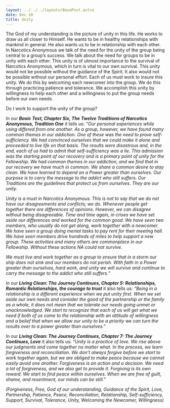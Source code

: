 ```yaml
---
layout: ../../../layouts/BasePost.astro
date: Dec 10
title: Unity
---
```


The God of my understanding is the picture of unity in this life. He works to draw us all closer to Himself. He wants to be in healthy relationships with mankind in general. He also wants us to be in relationship with each other. In Narcotics Anonymous we talk of the need for the unity of the group being central to a group’s success. We talk about the need for groups to be in unity with each other. This unity is of utmost importance to the survival of Narcotics Anonymous, which in turn is vital to our own survival. This unity would not be possible without the guidance of the Spirit. It also would not be possible without our personal effort. Each of us must work to insure this unity. We do this by welcoming each newcomer into the group. We do this through practicing patience and tolerance. We accomplish this unity by willingness to help each other and a willingness to put the group needs before our own needs.

Do I work to support the unity of the group?

In our ***Basic Text, Chapter Six, The Twelve Traditions of Narcotics Anonymous, Tradition One*** it tells us: *“Our personal experiences while using differed from one another. As a group, however, we have found many common themes in our addiction. One of these was the need to prove self-sufficiency. We had convinced ourselves that we could make it alone and proceeded to live life on that basis. The results were disastrous and, in the end, each of us had to admit that self-sufficiency was a lie. This admission was the starting point of our recovery and is a primary point of unity for the Fellowship. We had common themes in our addiction, and we find that in our recovery we have much in common. We share a common desire to stay clean. We have learned to depend on a Power greater than ourselves. Our purpose is to carry the message to the addict who still suffers. Our Traditions are the guidelines that protect us from ourselves. They are our unity.*

*Unity is a must in Narcotics Anonymous. This is not to say that we do not have our disagreements and conflicts; we do. Whenever people get together there are differences of opinions. However, we can disagree without being disagreeable. Time and time again, in crises we have set aside our differences and worked for the common good. We have seen two members, who usually do not get along, work together with a newcomer. We have seen a group doing menial tasks to pay rent for their meeting hall. We have seen members drive hundreds of miles to help support a new group. These activities and many others are commonplace in our Fellowship. Without these actions NA could not survive.*

*We must live and work together as a group to ensure that in a storm our ship does not sink and our members do not perish. With faith in a Power greater than ourselves, hard work, and unity we will survive and continue to carry the message to the addict who still suffers.”*

In our ***Living Clean: The Journey Continues, Chapter 5: Relationships, Romantic Relationships, the courage to trust*** it also tells us: *“Being in a relationship is a different experience when we put unity first. When we set aside our own needs and consider the good of the partnership or the family as a whole, it does not mean that we tolerate our needs going unmet or unacknowledged. We start to recognize that each of us will get what we need if both of us come to the relationship with an attitude of willingness and a belief that when we allow our unity to be a priority we can turn the results over to a power greater than ourselves.”*

In our ***Living Clean: The Journey Continues, Chapter 7: The Journey Continues, Love*** it also tells us: *“Unity is a practice of love. We rise above our judgments and come together no matter what. In the process, we learn forgiveness and reconciliation. We don’t always forgive before we start to work together again, but we are obliged to make peace because we cannot easily avoid one another. Forgiveness is an action and a decision. We need a lot of forgiveness, and we also get to provide it. Forgiving is its own reward. We start to find peace within ourselves. When we are free of guilt, shame, and resentment, our minds can be still.”*

*(Forgiveness, Free, God of our understanding, Guidance of the Spirit, Love, Partnership, Patience, Peace, Reconciliation, Relationship, Self-sufficiency, Support, Survival, Tolerance, Unity, Welcoming the Newcomer, Willingness)*
